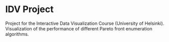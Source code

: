 # IDV Project

Project for the Interactive Data Visualization Course (University of Helsinki).
Visualization of the performance of different Pareto front enumeration algorithms.
